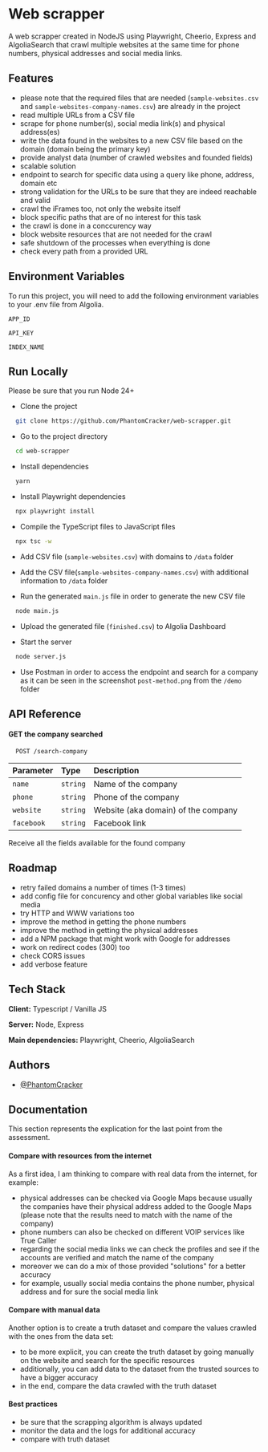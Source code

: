 
# Web scrapper 

A web scrapper created in NodeJS using Playwright, Cheerio, Express and AlgoliaSearch that crawl multiple websites at the same time for phone numbers, physical addresses and social media links.




## Features

- please note that the required files that are needed (`sample-websites.csv` and `sample-websites-company-names.csv`) are already in the project
- read multiple URLs from a CSV file
- scrape for phone number(s), social media link(s) and physical address(es)
- write the data found in the websites to a new CSV file based on the domain (domain being the primary key)
- provide analyst data (number of crawled websites and founded fields)
- scalable solution
- endpoint to search for specific data using a query like phone, address, domain etc
- strong validation for the URLs to be sure that they are indeed reachable and valid
- crawl the iFrames too, not only the website itself
- block specific paths that are of no interest for this task
- the crawl is done in a conccurency way
- block website resources that are not needed for the crawl
- safe shutdown of the processes when everything is done
- check every path from a provided URL


## Environment Variables

To run this project, you will need to add the following environment variables to your .env file from Algolia.

`APP_ID`

`API_KEY`

`INDEX_NAME`


## Run Locally
Please be sure that you run Node 24+

- Clone the project

```bash
  git clone https://github.com/PhantomCracker/web-scrapper.git
```

- Go to the project directory

```bash
  cd web-scrapper
```

- Install dependencies

```bash
  yarn
```

- Install Playwright dependencies
```bash
  npx playwright install
```

- Compile the TypeScript files to JavaScript files

```bash
  npx tsc -w
```

- Add CSV file (`sample-websites.csv`) with domains to `/data` folder
- Add the CSV file(`sample-websites-company-names.csv`) with additional information to `/data` folder

- Run the generated `main.js` file in order to generate the new CSV file

```bash
  node main.js
```

- Upload the generated file (`finished.csv`) to Algolia Dashboard 

- Start the server

```bash
  node server.js
```

- Use Postman in order to access the endpoint and search for a company as it can be seen in the screenshot `post-method.png` from the `/demo` folder


## API Reference

#### GET the company searched

```http
  POST /search-company
```

| Parameter | Type     | Description                |
| :-------- | :------- | :------------------------- |
| `name` | `string` | Name of the company |
| `phone` | `string` | Phone of the company |
| `website` | `string` | Website (aka domain) of the company |
| `facebook` | `string` | Facebook link |

Receive all the fields available for the found company


## Roadmap

- retry failed domains a number of times (1-3 times)
- add config file for concurency and other global variables like social media
- try HTTP and WWW variations too
- improve the method in getting the phone numbers
- improve the method in getting the physical addresses
- add a NPM package that might work with Google for addresses
- work on redirect codes (300) too
- check CORS issues
- add verbose feature
## Tech Stack

**Client:** Typescript / Vanilla JS

**Server:** Node, Express

**Main dependencies:** Playwright, Cheerio, AlgoliaSearch


## Authors

- [@PhantomCracker](https://github.com/PhantomCracker)


## Documentation

This section represents the explication for the last point from the assessment.

#### Compare with resources from the internet
As a first idea, I am thinking to compare with real data from the internet, for example:
- physical addresses can be checked via Google Maps because usually the companies have their physical address added to the Google Maps (please note that the results need to match with the name of the company)
- phone numbers can also be checked on different VOIP services like True Caller
- regarding the social media links we can check the profiles and see if the accounts are verified and match the name of the company
- moreover we can do a mix of those provided "solutions" for a better accuracy
- for example, usually social media contains the phone number, physical address and for sure the social media link

#### Compare with manual data
Another option is to create a truth dataset and compare the values crawled with the ones from the data set:
- to be more explicit, you can create the truth dataset by going manually on the website and search for the specific resources
- additionally, you can add data to the dataset from the trusted sources to have a bigger accuracy
- in the end, compare the data crawled with the truth dataset

#### Best practices
- be sure that the scrapping algorithm is always updated
- monitor the data and the logs for additional accuracy
- compare with truth dataset
